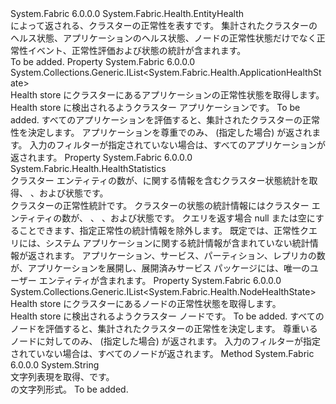 <Type Name="ClusterHealth" FullName="System.Fabric.Health.ClusterHealth">
  <TypeSignature Language="C#" Value="public sealed class ClusterHealth : System.Fabric.Health.EntityHealth" />
  <TypeSignature Language="ILAsm" Value=".class public auto ansi sealed beforefieldinit ClusterHealth extends System.Fabric.Health.EntityHealth" />
  <TypeSignature Language="DocId" Value="T:System.Fabric.Health.ClusterHealth" />
  <TypeSignature Language="VB.NET" Value="Public NotInheritable Class ClusterHealth&#xA;Inherits EntityHealth" />
  <TypeSignature Language="F#" Value="type ClusterHealth = class&#xA;    inherit EntityHealth" />
  <AssemblyInfo>
    <AssemblyName>System.Fabric</AssemblyName>
    <AssemblyVersion>6.0.0.0</AssemblyVersion>
  </AssemblyInfo>
  <Base>
    <BaseTypeName>System.Fabric.Health.EntityHealth</BaseTypeName>
  </Base>
  <Interfaces />
  <Docs>
    <summary>
      <para>によって返される、クラスターの正常性を表す<see cref="M:System.Fabric.FabricClient.HealthClient.GetClusterHealthAsync(System.Fabric.Description.ClusterHealthQueryDescription)" />です。
            集計されたクラスターのヘルス状態、アプリケーションのヘルス状態、ノードの正常性状態だけでなく正常性イベント、正常性評価および状態の統計が含まれます。</para>
    </summary>
    <remarks>To be added.</remarks>
  </Docs>
  <Members>
    <Member MemberName="ApplicationHealthStates">
      <MemberSignature Language="C#" Value="public System.Collections.Generic.IList&lt;System.Fabric.Health.ApplicationHealthState&gt; ApplicationHealthStates { get; }" />
      <MemberSignature Language="ILAsm" Value=".property instance class System.Collections.Generic.IList`1&lt;class System.Fabric.Health.ApplicationHealthState&gt; ApplicationHealthStates" />
      <MemberSignature Language="DocId" Value="P:System.Fabric.Health.ClusterHealth.ApplicationHealthStates" />
      <MemberSignature Language="VB.NET" Value="Public ReadOnly Property ApplicationHealthStates As IList(Of ApplicationHealthState)" />
      <MemberSignature Language="F#" Value="member this.ApplicationHealthStates : System.Collections.Generic.IList&lt;System.Fabric.Health.ApplicationHealthState&gt;" Usage="System.Fabric.Health.ClusterHealth.ApplicationHealthStates" />
      <MemberType>Property</MemberType>
      <AssemblyInfo>
        <AssemblyName>System.Fabric</AssemblyName>
        <AssemblyVersion>6.0.0.0</AssemblyVersion>
      </AssemblyInfo>
      <ReturnValue>
        <ReturnType>System.Collections.Generic.IList&lt;System.Fabric.Health.ApplicationHealthState&gt;</ReturnType>
      </ReturnValue>
      <Docs>
        <summary>
          <para>Health store にクラスターにあるアプリケーションの正常性状態を取得します。</para>
        </summary>
        <value>
          <para>Health store に検出されるようクラスター アプリケーションです。</para>
        </value>
        <remarks>To be added.</remarks>
        <para>すべてのアプリケーションを評価すると、集計されたクラスターの正常性を決定します。</para>
        <para>アプリケーションを尊重でのみ、 <see cref="P:System.Fabric.Description.ClusterHealthQueryDescription.ApplicationsFilter" /> (指定した場合) が返されます。 入力のフィルターが指定されていない場合は、すべてのアプリケーションが返されます。</para>
      </Docs>
    </Member>
    <Member MemberName="HealthStatistics">
      <MemberSignature Language="C#" Value="public System.Fabric.Health.HealthStatistics HealthStatistics { get; }" />
      <MemberSignature Language="ILAsm" Value=".property instance class System.Fabric.Health.HealthStatistics HealthStatistics" />
      <MemberSignature Language="DocId" Value="P:System.Fabric.Health.ClusterHealth.HealthStatistics" />
      <MemberSignature Language="VB.NET" Value="Public ReadOnly Property HealthStatistics As HealthStatistics" />
      <MemberSignature Language="F#" Value="member this.HealthStatistics : System.Fabric.Health.HealthStatistics" Usage="System.Fabric.Health.ClusterHealth.HealthStatistics" />
      <MemberType>Property</MemberType>
      <AssemblyInfo>
        <AssemblyName>System.Fabric</AssemblyName>
        <AssemblyVersion>6.0.0.0</AssemblyVersion>
      </AssemblyInfo>
      <ReturnValue>
        <ReturnType>System.Fabric.Health.HealthStatistics</ReturnType>
      </ReturnValue>
      <Docs>
        <summary>
            クラスター エンティティの数が、に関する情報を含むクラスター状態統計を取得<see cref="F:System.Fabric.Health.HealthState.Ok" />、 <see cref="F:System.Fabric.Health.HealthState.Warning" />、および<see cref="F:System.Fabric.Health.HealthState.Error" />状態です。
            </summary>
        <value>クラスターの正常性統計です。</value>
        <remarks>
          <para>
            クラスターの状態の統計情報にはクラスター エンティティの数が、 <see cref="F:System.Fabric.Health.HealthState.Ok" />、 <see cref="F:System.Fabric.Health.HealthState.Warning" />、および<see cref="F:System.Fabric.Health.HealthState.Error" />状態です。
            クエリを返す場合 null または空にすることできます、<see cref="T:System.Fabric.Health.ClusterHealth" />指定<see cref="T:System.Fabric.Health.ClusterHealthStatisticsFilter" />正常性の統計情報を除外します。
            既定では、正常性クエリには、システム アプリケーションに関する統計情報が含まれていない統計情報が返されます。 アプリケーション、サービス、パーティション、レプリカの数が、アプリケーションを展開し、展開済みサービス パッケージには、唯一のユーザー エンティティが含まれます。
            </para>
        </remarks>
      </Docs>
    </Member>
    <Member MemberName="NodeHealthStates">
      <MemberSignature Language="C#" Value="public System.Collections.Generic.IList&lt;System.Fabric.Health.NodeHealthState&gt; NodeHealthStates { get; }" />
      <MemberSignature Language="ILAsm" Value=".property instance class System.Collections.Generic.IList`1&lt;class System.Fabric.Health.NodeHealthState&gt; NodeHealthStates" />
      <MemberSignature Language="DocId" Value="P:System.Fabric.Health.ClusterHealth.NodeHealthStates" />
      <MemberSignature Language="VB.NET" Value="Public ReadOnly Property NodeHealthStates As IList(Of NodeHealthState)" />
      <MemberSignature Language="F#" Value="member this.NodeHealthStates : System.Collections.Generic.IList&lt;System.Fabric.Health.NodeHealthState&gt;" Usage="System.Fabric.Health.ClusterHealth.NodeHealthStates" />
      <MemberType>Property</MemberType>
      <AssemblyInfo>
        <AssemblyName>System.Fabric</AssemblyName>
        <AssemblyVersion>6.0.0.0</AssemblyVersion>
      </AssemblyInfo>
      <ReturnValue>
        <ReturnType>System.Collections.Generic.IList&lt;System.Fabric.Health.NodeHealthState&gt;</ReturnType>
      </ReturnValue>
      <Docs>
        <summary>
          <para>Health store にクラスターにあるノードの正常性状態を取得します。</para>
        </summary>
        <value>
          <para>Health store に検出されるようクラスター ノードです。</para>
        </value>
        <remarks>To be added.</remarks>
        <para>すべてのノードを評価すると、集計されたクラスターの正常性を決定します。</para>
        <para>尊重いるノードに対してのみ、 <see cref="P:System.Fabric.Description.ClusterHealthQueryDescription.NodesFilter" /> (指定した場合) が返されます。 入力のフィルターが指定されていない場合は、すべてのノードが返されます。</para>
      </Docs>
    </Member>
    <Member MemberName="ToString">
      <MemberSignature Language="C#" Value="public override string ToString ();" />
      <MemberSignature Language="ILAsm" Value=".method public hidebysig virtual instance string ToString() cil managed" />
      <MemberSignature Language="DocId" Value="M:System.Fabric.Health.ClusterHealth.ToString" />
      <MemberSignature Language="VB.NET" Value="Public Overrides Function ToString () As String" />
      <MemberSignature Language="F#" Value="override this.ToString : unit -&gt; string" Usage="clusterHealth.ToString " />
      <MemberType>Method</MemberType>
      <AssemblyInfo>
        <AssemblyName>System.Fabric</AssemblyName>
        <AssemblyVersion>6.0.0.0</AssemblyVersion>
      </AssemblyInfo>
      <ReturnValue>
        <ReturnType>System.String</ReturnType>
      </ReturnValue>
      <Parameters />
      <Docs>
        <summary>
            文字列表現を取得、<see cref="T:System.Fabric.Health.ClusterHealth" />です。
            </summary>
        <returns><see cref="T:System.Fabric.Health.ClusterHealth" /> の文字列形式。</returns>
        <remarks>To be added.</remarks>
      </Docs>
    </Member>
  </Members>
</Type>